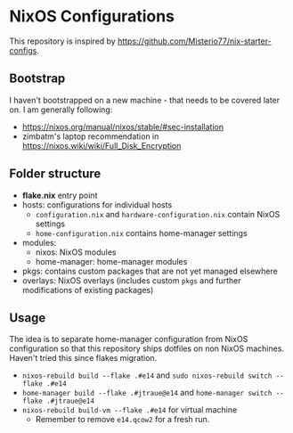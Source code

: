 # NixOS Configurations

This repository is inspired by https://github.com/Misterio77/nix-starter-configs.

## Bootstrap

I haven't bootstrapped on a new machine - that needs to be covered later on.
I am generally following:
  - <https://nixos.org/manual/nixos/stable/#sec-installation>
  - zimbatm's laptop recommendation in <https://nixos.wiki/wiki/Full_Disk_Encryption>

## Folder structure

- **flake.nix** entry point
- hosts: configurations for individual hosts
  - `configuration.nix` and `hardware-configuration.nix` contain NixOS settings
  - `home-configuration.nix` contains home-manager settings
- modules:
  - nixos: NixOS modules
  - home-manager: home-manager modules
- pkgs: contains custom packages that are not yet managed elsewhere
- overlays: NixOS overlays (includes custom `pkgs` and further modifications of existing packages)

## Usage

The idea is to separate home-manager configuration from NixOS configuration so that this repository ships dotfiles on non NixOS machines. Haven't tried this since flakes migration.

- `nixos-rebuild build --flake .#e14` and `sudo nixos-rebuild switch --flake .#e14`
- `home-manager build --flake .#jtraue@e14` and `home-manager switch --flake .#jtraue@e14`
- `nixos-rebuild build-vm --flake .#e14` for virtual machine
    - Remember to remove `e14.qcow2` for a fresh run.
